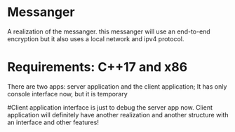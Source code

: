 # Messanger
A realization of the messanger.
this messanger will use an end-to-end encryption but it also uses a local network and ipv4 protocol.

# Requirements: C++17 and x86
There are two apps: server application and the client application;
It has only console interface now, but it is temporary

#Client application interface is just to debug the server app now. Client application will definitely have another realization and another structure with an interface and other features!

